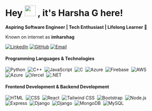 # Hey <img src="https://raw.githubusercontent.com/MartinHeinz/MartinHeinz/master/wave.gif" width="34px"> , it's Harsha G here! 

<strong>Aspiring Software Engineer | Tech Enthusiast | Lifelong Learner 🌱</strong><br/>

Known on internet as **imharshag** 

[![LinkedIn](https://img.icons8.com/?size=50&id=44019&format=png&color=000000)](https://www.linkedin.com/in/imharshag)
[![GitHub](https://img.icons8.com/?size=50&id=52539&format=png&color=000000)](https://github.com/imharshag)
[![Email](https://img.icons8.com/?size=50&id=l8GURTKU12XE&format=png&color=000000)](mailto:harshag3106@gmail.com)


#### Programming Languages & Technologies
![Python](https://skillicons.dev/icons?i=python)&nbsp; 
![C++](https://skillicons.dev/icons?i=cpp)&nbsp;
![JavaScript](https://skillicons.dev/icons?i=javascript)&nbsp; 
![C](https://skillicons.dev/icons?i=c)&nbsp;
![Azure](https://skillicons.dev/icons?i=sklearn)&nbsp; 
![Firebase](https://skillicons.dev/icons?i=firebase)&nbsp;
![AWS](https://skillicons.dev/icons?i=aws)&nbsp; 
![Azure](https://skillicons.dev/icons?i=azure)&nbsp;
![Vercel](https://skillicons.dev/icons?i=vercel)&nbsp;
![.NET](https://skillicons.dev/icons?i=dotnet) 


#### Frontend Development & Backend Development  
![HTML](https://skillicons.dev/icons?i=html)&nbsp; 
![CSS](https://skillicons.dev/icons?i=css)&nbsp; 
![React](https://skillicons.dev/icons?i=react)&nbsp; 
![Tailwind CSS](https://skillicons.dev/icons?i=tailwind)&nbsp; 
![Bootstrap](https://skillicons.dev/icons?i=bootstrap)&nbsp;
![Node.js](https://skillicons.dev/icons?i=nodejs)&nbsp; 
![Express](https://skillicons.dev/icons?i=express)&nbsp; 
![Django](https://skillicons.dev/icons?i=django)&nbsp; 
![Django](https://skillicons.dev/icons?i=flask)&nbsp;
![MongoDB](https://skillicons.dev/icons?i=mongodb)&nbsp; 
![MySQL](https://skillicons.dev/icons?i=mysql)&nbsp; 
<br/> 
